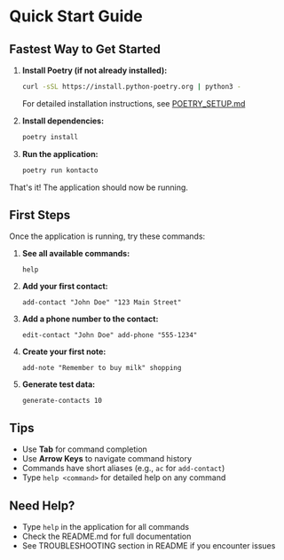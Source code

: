 # Quick Start Guide

## Fastest Way to Get Started

1. **Install Poetry (if not already installed):**
   ```bash
   curl -sSL https://install.python-poetry.org | python3 -
   ```

   For detailed installation instructions, see [POETRY_SETUP.md](POETRY_SETUP.md)

2. **Install dependencies:**
   ```bash
   poetry install
   ```

3. **Run the application:**
   ```bash
   poetry run kontacto
   ```

That's it! The application should now be running.

## First Steps

Once the application is running, try these commands:

1. **See all available commands:**
   ```
   help
   ```

2. **Add your first contact:**
   ```
   add-contact "John Doe" "123 Main Street"
   ```

3. **Add a phone number to the contact:**
   ```
   edit-contact "John Doe" add-phone "555-1234"
   ```

4. **Create your first note:**
   ```
   add-note "Remember to buy milk" shopping
   ```

5. **Generate test data:**
   ```
   generate-contacts 10
   ```

## Tips

- Use **Tab** for command completion
- Use **Arrow Keys** to navigate command history
- Commands have short aliases (e.g., `ac` for `add-contact`)
- Type `help <command>` for detailed help on any command

## Need Help?

- Type `help` in the application for all commands
- Check the README.md for full documentation
- See TROUBLESHOOTING section in README if you encounter issues
